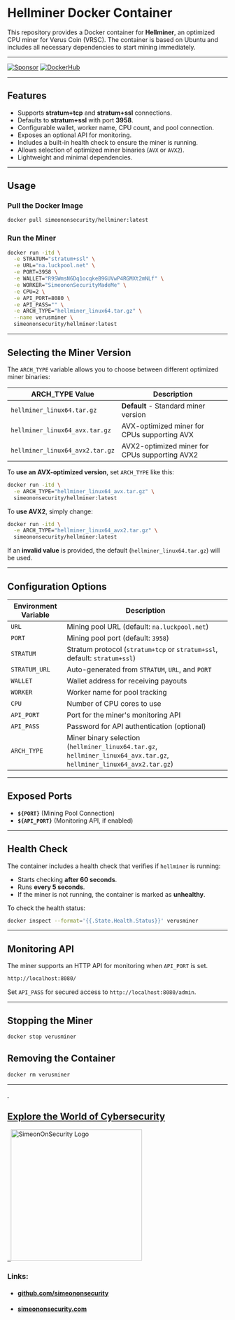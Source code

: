 # **Hellminer Docker Container**

This repository provides a Docker container for **Hellminer**, an optimized CPU miner for Verus Coin (VRSC). The container is based on Ubuntu and includes all necessary dependencies to start mining immediately.

_________
[![Sponsor](https://img.shields.io/badge/Sponsor-Click%20Here-ff69b4)](https://github.com/sponsors/simeononsecurity) [![DockerHub](https://img.shields.io/badge/DockerHub-View%20Image-blue?logo=docker)](https://hub.docker.com/r/simeononsecurity/hellminer)
_________

## **Features**
- Supports **stratum+tcp** and **stratum+ssl** connections.
- Defaults to **stratum+ssl** with port **3958**.
- Configurable wallet, worker name, CPU count, and pool connection.
- Exposes an optional API for monitoring.
- Includes a built-in health check to ensure the miner is running.
- Allows selection of optimized miner binaries (`AVX` or `AVX2`).
- Lightweight and minimal dependencies.

---

## **Usage**

### **Pull the Docker Image**
```sh
docker pull simeononsecurity/hellminer:latest
```

### **Run the Miner**
```sh
docker run -itd \
  -e STRATUM="stratum+ssl" \
  -e URL="na.luckpool.net" \
  -e PORT=3958 \
  -e WALLET="R9SWmsN6Dq1ocqkeB9GUVwP4RGMXt2mNLf" \
  -e WORKER="SimeononSecurityMadeMe" \
  -e CPU=2 \
  -e API_PORT=8080 \
  -e API_PASS="" \
  -e ARCH_TYPE="hellminer_linux64.tar.gz" \
  --name verusminer \
  simeononsecurity/hellminer:latest
```

---

## **Selecting the Miner Version**
The `ARCH_TYPE` variable allows you to choose between different optimized miner binaries:

| **ARCH_TYPE Value**             | **Description**                                      |
|---------------------------------|------------------------------------------------------|
| `hellminer_linux64.tar.gz`      | **Default** - Standard miner version                |
| `hellminer_linux64_avx.tar.gz`  | AVX-optimized miner for CPUs supporting AVX        |
| `hellminer_linux64_avx2.tar.gz` | AVX2-optimized miner for CPUs supporting AVX2      |

To **use an AVX-optimized version**, set `ARCH_TYPE` like this:
```sh
docker run -itd \
  -e ARCH_TYPE="hellminer_linux64_avx.tar.gz" \
  simeononsecurity/hellminer:latest
```

To **use AVX2**, simply change:
```sh
docker run -itd \
  -e ARCH_TYPE="hellminer_linux64_avx2.tar.gz" \
  simeononsecurity/hellminer:latest
```

If an **invalid value** is provided, the default (`hellminer_linux64.tar.gz`) will be used.

---

## **Configuration Options**
| Environment Variable | Description |
|----------------------|-------------|
| `URL` | Mining pool URL (default: `na.luckpool.net`) |
| `PORT` | Mining pool port (default: `3958`) |
| `STRATUM` | Stratum protocol (`stratum+tcp` or `stratum+ssl`, default: `stratum+ssl`) |
| `STRATUM_URL` | Auto-generated from `STRATUM`, `URL`, and `PORT` |
| `WALLET` | Wallet address for receiving payouts |
| `WORKER` | Worker name for pool tracking |
| `CPU` | Number of CPU cores to use |
| `API_PORT` | Port for the miner's monitoring API |
| `API_PASS` | Password for API authentication (optional) |
| `ARCH_TYPE` | Miner binary selection (`hellminer_linux64.tar.gz`, `hellminer_linux64_avx.tar.gz`, `hellminer_linux64_avx2.tar.gz`) |

---

## **Exposed Ports**
- **`${PORT}`** (Mining Pool Connection)
- **`${API_PORT}`** (Monitoring API, if enabled)

---

## **Health Check**
The container includes a health check that verifies if `hellminer` is running:
- Starts checking **after 60 seconds**.
- Runs **every 5 seconds**.
- If the miner is not running, the container is marked as **unhealthy**.

To check the health status:
```sh
docker inspect --format='{{.State.Health.Status}}' verusminer
```

---

## **Monitoring API**
The miner supports an HTTP API for monitoring when `API_PORT` is set.
```sh
http://localhost:8080/
```
Set `API_PASS` for secured access to `http://localhost:8080/admin`.

---

## **Stopping the Miner**
```sh
docker stop verusminer
```

## **Removing the Container**
```sh
docker rm verusminer
```

---

<a href="https://simeononsecurity.ch" target="_blank" rel="noopener noreferrer">
  <h2>Explore the World of Cybersecurity</h2>
</a>
<a href="https://simeononsecurity.ch" target="_blank" rel="noopener noreferrer">
  <img src="https://simeononsecurity.ch/img/banner.png" alt="SimeonOnSecurity Logo" width="300" height="300">
</a>

### **Links:**
- #### [github.com/simeononsecurity](https://github.com/simeononsecurity)
- #### [simeononsecurity.com](https://simeononsecurity.com)
